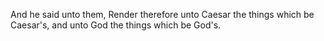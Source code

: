 And he said unto them, Render therefore unto Caesar the things which be Caesar's, and unto God the things which be God's.
